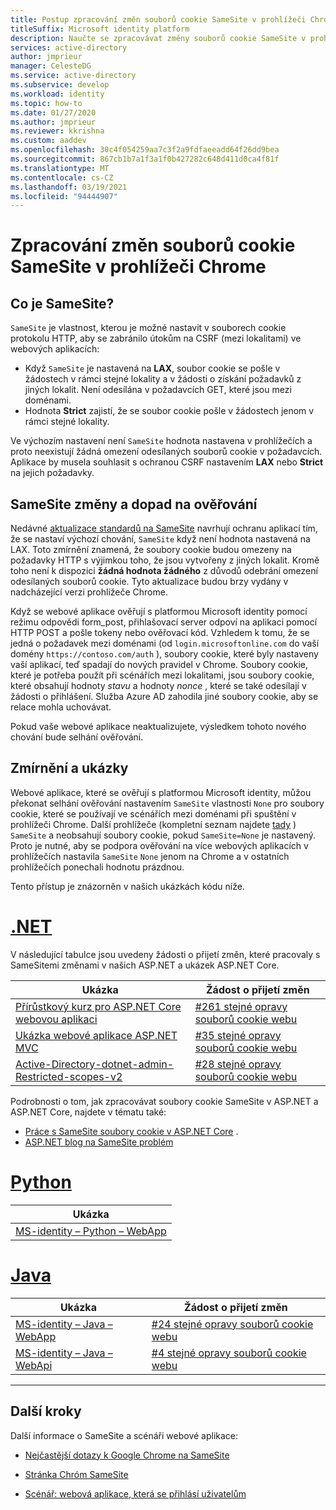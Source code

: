 ```yaml
---
title: Postup zpracování změn souborů cookie SameSite v prohlížeči Chrome | Azure
titleSuffix: Microsoft identity platform
description: Naučte se zpracovávat změny souborů cookie SameSite v prohlížeči Chrome.
services: active-directory
author: jmprieur
manager: CelesteDG
ms.service: active-directory
ms.subservice: develop
ms.workload: identity
ms.topic: how-to
ms.date: 01/27/2020
ms.author: jmprieur
ms.reviewer: kkrishna
ms.custom: aaddev
ms.openlocfilehash: 30c4f054259aa7c3f2a9fdfaeeadd64f26dd9bea
ms.sourcegitcommit: 867cb1b7a1f3a1f0b427282c648d411d0ca4f81f
ms.translationtype: MT
ms.contentlocale: cs-CZ
ms.lasthandoff: 03/19/2021
ms.locfileid: "94444907"
---
```

# <a name="handle-samesite-cookie-changes-in-chrome-browser"></a>Zpracování změn souborů cookie SameSite v prohlížeči Chrome

## <a name="what-is-samesite"></a>Co je SameSite?

`SameSite` je vlastnost, kterou je možné nastavit v souborech cookie protokolu HTTP, aby se zabránilo útokům na CSRF (mezi lokalitami) ve webových aplikacích:

- Když `SameSite` je nastavená na **LAX**, soubor cookie se pošle v žádostech v rámci stejné lokality a v žádosti o získání požadavků z jiných lokalit. Není odesílána v požadavcích GET, které jsou mezi doménami.
- Hodnota **Strict** zajistí, že se soubor cookie pošle v žádostech jenom v rámci stejné lokality.

Ve výchozím nastavení není `SameSite` hodnota nastavena v prohlížečích a proto neexistují žádná omezení odesílaných souborů cookie v požadavcích. Aplikace by musela souhlasit s ochranou CSRF nastavením **LAX** nebo **Strict** na jejich požadavky.

## <a name="samesite-changes-and-impact-on-authentication"></a>SameSite změny a dopad na ověřování

Nedávné [aktualizace standardů na SameSite](https://tools.ietf.org/html/draft-west-cookie-incrementalism-00) navrhují ochranu aplikací tím, že se nastaví výchozí chování, `SameSite` když není hodnota nastavená na LAX. Toto zmírnění znamená, že soubory cookie budou omezeny na požadavky HTTP s výjimkou toho, že jsou vytvořeny z jiných lokalit. Kromě toho není k dispozici **žádná hodnota žádného** z důvodů odebrání omezení odesílaných souborů cookie. Tyto aktualizace budou brzy vydány v nadcházející verzi prohlížeče Chrome.

Když se webové aplikace ověřují s platformou Microsoft identity pomocí režimu odpovědi form_post, přihlašovací server odpoví na aplikaci pomocí HTTP POST a pošle tokeny nebo ověřovací kód. Vzhledem k tomu, že se jedná o požadavek mezi doménami (od `login.microsoftonline.com` do vaší domény `https://contoso.com/auth` ), soubory cookie, které byly nastaveny vaší aplikací, teď spadají do nových pravidel v Chrome. Soubory cookie, které je potřeba použít při scénářích mezi lokalitami, jsou soubory cookie, které obsahují hodnoty *stavu* a hodnoty *nonce* , které se také odesílají v žádosti o přihlášení. Služba Azure AD zahodila jiné soubory cookie, aby se relace mohla uchovávat.

Pokud vaše webové aplikace neaktualizujete, výsledkem tohoto nového chování bude selhání ověřování.

## <a name="mitigation-and-samples"></a>Zmírnění a ukázky

Webové aplikace, které se ověřují s platformou Microsoft identity, můžou překonat selhání ověřování nastavením `SameSite` vlastnosti `None` pro soubory cookie, které se používají ve scénářích mezi doménami při spuštění v prohlížeči Chrome.
Další prohlížeče (kompletní seznam najdete [tady](https://www.chromium.org/updates/same-site/incompatible-clients) ) `SameSite` a neobsahují soubory cookie, pokud `SameSite=None` je nastavený.
Proto je nutné, aby se podpora ověřování na více webových aplikacích v prohlížečích nastavila `SameSite` `None` jenom na Chrome a v ostatních prohlížečích ponechali hodnotu prázdnou.

Tento přístup je znázorněn v našich ukázkách kódu níže.

# <a name="net"></a>[.NET](#tab/dotnet)

V následující tabulce jsou uvedeny žádosti o přijetí změn, které pracovaly s SameSitemi změnami v našich ASP.NET a ukázek ASP.NET Core.

| Ukázka | Žádost o přijetí změn |
| ------ | ------------ |
|  [Přírůstkový kurz pro ASP.NET Core webovou aplikaci](https://github.com/Azure-Samples/active-directory-aspnetcore-webapp-openidconnect-v2)  |  [#261 stejné opravy souborů cookie webu](https://github.com/Azure-Samples/active-directory-aspnetcore-webapp-openidconnect-v2/pull/261)  |
|  [Ukázka webové aplikace ASP.NET MVC](https://github.com/Azure-Samples/ms-identity-aspnet-webapp-openidconnect)  |  [#35 stejné opravy souborů cookie webu](https://github.com/Azure-Samples/ms-identity-aspnet-webapp-openidconnect/pull/35)  |
|  [Active-Directory-dotnet-admin-Restricted-scopes-v2](https://github.com/azure-samples/active-directory-dotnet-admin-restricted-scopes-v2)  |  [#28 stejné opravy souborů cookie webu](https://github.com/Azure-Samples/active-directory-dotnet-admin-restricted-scopes-v2/pull/28)  |

Podrobnosti o tom, jak zpracovávat soubory cookie SameSite v ASP.NET a ASP.NET Core, najdete v tématu také:

- [Práce s SameSite soubory cookie v ASP.NET Core](/aspnet/core/security/samesite) .
- [ASP.NET blog na SameSite problém](https://devblogs.microsoft.com/aspnet/upcoming-samesite-cookie-changes-in-asp-net-and-asp-net-core/)

# <a name="python"></a>[Python](#tab/python)

| Ukázka |
| ------ |
|  [MS-identity – Python – WebApp](https://github.com/Azure-Samples/ms-identity-python-webapp)  |

# <a name="java"></a>[Java](#tab/java)

| Ukázka | Žádost o přijetí změn |
| ------ | ------------ |
|  [MS-identity – Java – WebApp](https://github.com/Azure-Samples/ms-identity-java-webapp)  | [#24 stejné opravy souborů cookie webu](https://github.com/Azure-Samples/ms-identity-java-webapp/pull/24)
|  [MS-identity – Java – WebApi](https://github.com/Azure-Samples/ms-identity-java-webapi)  | [#4 stejné opravy souborů cookie webu](https://github.com/Azure-Samples/ms-identity-java-webapi/pull/4)

---

## <a name="next-steps"></a>Další kroky

Další informace o SameSite a scénáři webové aplikace:

- [Nejčastější dotazy k Google Chrome na SameSite](https://www.chromium.org/updates/same-site/faq)

- [Stránka Chróm SameSite](https://www.chromium.org/updates/same-site)

- [Scénář: webová aplikace, která se přihlásí uživatelům](scenario-web-app-sign-user-overview.md)